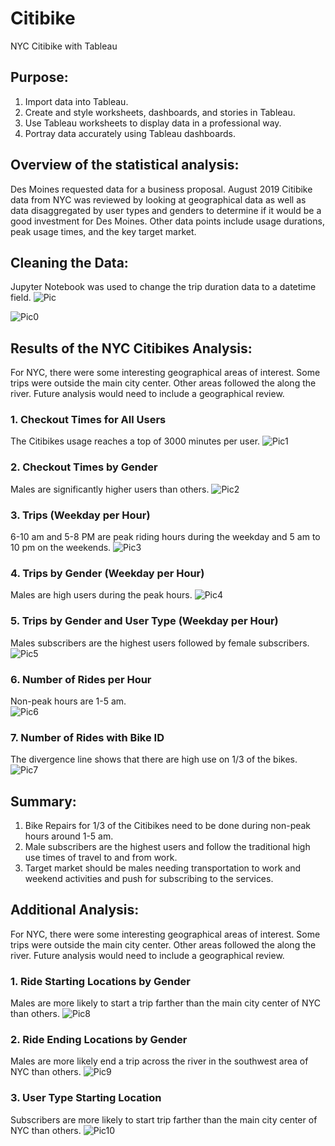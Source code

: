 # Citibike
NYC Citibike with Tableau

## Purpose: 
1. Import data into Tableau.
2. Create and style worksheets, dashboards, and stories in Tableau.
3. Use Tableau worksheets to display data in a professional way.
4. Portray data accurately using Tableau dashboards.

## Overview of the statistical analysis:
Des Moines requested data for a business proposal.  August 2019 Citibike data from NYC was reviewed by looking at geographical data as well as data disaggregated by user types and genders to determine if it would be a good investment for Des Moines.  Other data points include usage durations, peak usage times, and the key target market. 


## Cleaning the Data:
Jupyter Notebook was used to change the trip duration data to a datetime field.
![Pic](https://github.com/YannMusz/Citibike/blob/main/Challenge/images/before_transformation.PNG)

![Pic0](https://github.com/YannMusz/Citibike/blob/main/Challenge/images/after_transformation.PNG)

## Results of the NYC Citibikes Analysis:
For NYC, there were some interesting geographical areas of interest.  Some trips were outside the main city center.  Other areas followed the along the river. Future analysis would need to include a geographical review.

### 1. Checkout Times for All Users
The Citibikes usage reaches a top of 3000 minutes per user.
![Pic1](https://github.com/YannMusz/Citibike/blob/main/Challenge/images/0_User.PNG)

### 2. Checkout Times by Gender
Males are significantly higher users than others. 
![Pic2](https://github.com/YannMusz/Citibike/blob/main/Challenge/images/1_Gender.PNG)

### 3. Trips (Weekday per Hour)
6-10 am and 5-8 PM are peak riding hours during the weekday and 5 am to 10 pm on the weekends.
![Pic3](https://github.com/YannMusz/Citibike/blob/main/Challenge/images/2_Trips.PNG)

### 4. Trips by Gender (Weekday per Hour)
Males are high users during the peak hours. 
![Pic4](https://github.com/YannMusz/Citibike/blob/main/Challenge/images/3_TripGender.PNG)

### 5. Trips by Gender and User Type (Weekday per Hour)
Males subscribers are the highest users followed by female subscribers. 
![Pic5](https://github.com/YannMusz/Citibike/blob/main/Challenge/images/4_UserType.PNG)

### 6. Number of Rides per Hour
Non-peak hours are 1-5 am.  
![Pic6](https://github.com/YannMusz/Citibike/blob/main/Challenge/images/5_Rides.PNG)

### 7. Number of Rides with Bike ID
The divergence line shows that there are high use on 1/3 of the bikes.
![Pic7](https://github.com/YannMusz/Citibike/blob/main/Challenge/images/6_Repairs.PNG)

## Summary:

1. Bike Repairs for 1/3 of the Citibikes need to be done during non-peak hours around 1-5 am. 
2. Male subscribers are the highest users and follow the traditional high use times of travel to and from work.  
3. Target market should be males needing transportation to work and weekend activities and push for subscribing to the services. 

## Additional Analysis: 

For NYC, there were some interesting geographical areas of interest.  Some trips were outside the main city center.  Other areas followed the along the river. Future analysis would need to include a geographical review.

### 1. Ride Starting Locations by Gender
Males are more likely to start a trip farther than the main city center of NYC than others. 
![Pic8](https://github.com/YannMusz/Citibike/blob/main/Challenge/images/extra1.PNG)

### 2. Ride Ending Locations by Gender
Males are more likely end a trip across the river in the southwest area of NYC than others. 
![Pic9](https://github.com/YannMusz/Citibike/blob/main/Challenge/images/extra2.PNG)

### 3. User Type Starting Location
Subscribers are more likely to start trip farther than the main city center of NYC than others. 
![Pic10](https://github.com/YannMusz/Citibike/blob/main/Challenge/images/extra3.PNG)
